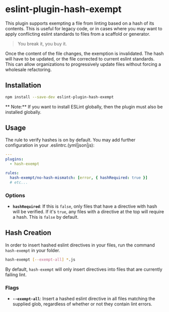 # eslint-plugin-hash-exempt

This plugin supports exempting a file from linting based on a hash of its contents.  This is useful
for legacy code, or in cases where you may want to apply conflicting eslint standards to files from
a scaffold or generator.

> You break it, you buy it.

Once the content of the file changes, the exemption is invalidated.  The hash will have to be
updated, or the file corrected to current eslint standards.  This can allow organizations to
progressively update files without forcing a wholesale refactoring.

## Installation

```sh
npm install --save-dev eslint-plugin-hash-exempt
```

** Note:** If you want to install ESLint globally, then the plugin must also be installed globally.

## Usage

The rule to verify hashes is on by default. You may add further configuration in your 
.eslintrc.(yml|json|js):

```yaml
---
plugins:
  - hash-exempt

rules:
  hash-exempt/no-hash-mismatch: [error, { hashRequired: true }]
  # etc...
```

### Options
* **`hashRequired`**: If this is `false`, only files that have a directive with hash will be
verified. If it's `true`, any files with a directive at the top will require a hash.  This is
`false` by default.

## Hash Creation

In order to insert hashed eslint directives in your files, run the command `hash-exempt` in your
folder.

```sh
hash-exempt [--exempt-all] *.js
```

By default, `hash-exempt` will only insert directives into files that are currently failing lint.

### Flags
* **`--exempt-all`**: Insert a hashed eslint directive in all files matching the supplied glob,
regardless of whether or not they contain lint errors.
